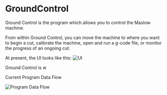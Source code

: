 GroundControl
======================


Ground Control is the program which allows you to control the Maslow machine.

From within Ground Control, you can move the machine to where you want to begin a cut,
 calibrate the machine, open and run a g-code file, or monitor the progress of an ongoing
 cut.

 At present, the UI looks like this:
 ![UI](/Documentation/GroundControl.png)
 
Ground Control is w

Current Program Data Flow

![Program Data Flow](/Documentation/GroundControlDataFlow.png)